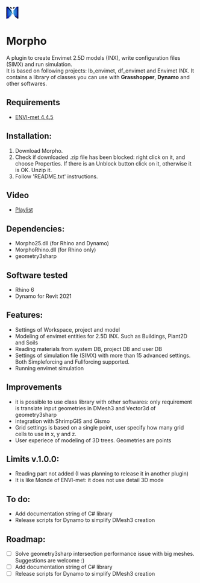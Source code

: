 ![Logo](https://github.com/AntonelloDN/Morpho/blob/master/logo/logo_morpho_32.png)
# Morpho
A plugin to create Envimet 2.5D models (INX), write configuration files (SIMX) and run simulation.<br>
It is based on following projects: lb_envimet, df_envimet and Envimet INX.
It contains a library of classes you can use with **Grasshopper**, **Dynamo** and other softwares.
## Requirements
* [ENVI-met 4.4.5](https://www.envi-met.com/buy-now/)
## Installation:
1. Download Morpho.
2. Check if downloaded .zip file has been blocked: right click on it, and choose Properties. If there is an Unblock button click on it, otherwise it is OK. Unzip it.
3. Follow 'README.txt' instructions.
## Video
* [Playlist](https://www.youtube.com/playlist?list=PLVk71QLjaA6PES3DFI37t5iAUSC7lgIpJ)
## Dependencies:
* Morpho25.dll (for Rhino and Dynamo)
* MorphoRhino.dll (for Rhino only)
* geometry3sharp
## Software tested
* Rhino 6
* Dynamo for Revit 2021
## Features:
* Settings of Workspace, project and model
* Modeling of envimet entities for 2.5D INX. Such as Buildings, Plant2D and Soils
* Reading materials from system DB, project DB and user DB
* Settings of simulation file (SIMX) with more than 15 advanced settings. Both Simpleforcing and Fullforcing supported.
* Running envimet simulation
## Improvements
* it is possible to use class library with other softwares: only requirement is translate input geometries in DMesh3 and Vector3d of geometry3sharp
* integration with ShrimpGIS and Gismo
* Grid settings is based on a single point, user specify how many grid cells to use in x, y and z.
* User experiece of modeling of 3D trees. Geometries are points
## Limits v.1.0.0:
* Reading part not added (I was planning to release it in another plugin)
* It is like Monde of ENVI-met: it does not use detail 3D mode
## To do:
* Add documentation string of C# library
* Release scripts for Dynamo to simplify DMesh3 creation
## Roadmap:
- [ ] Solve geometry3sharp intersection performance issue with big meshes. Suggestions are welcome :)
- [ ] Add documentation string of C# library
- [ ] Release scripts for Dynamo to simplify DMesh3 creation
